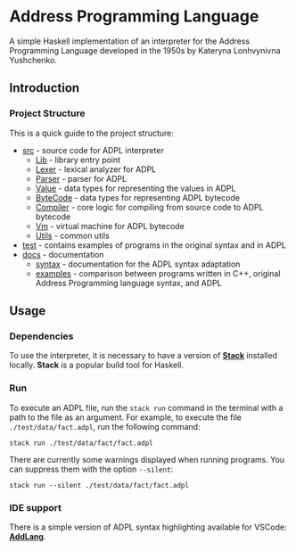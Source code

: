 # Address Programming Language

A simple Haskell implementation of an interpreter for the Address Programming Language developed in the 1950s by Kateryna Lonhvynivna Yushchenko.

## Introduction

### Project Structure

This is a quick guide to the project structure:

- [src](src) - source code for ADPL interpreter
  - [Lib](src/Lib.hs) - library entry point
  - [Lexer](src/Lexer) - lexical analyzer for ADPL
  - [Parser](src/Parser) - parser for ADPL
  - [Value](src/Value) - data types for representing the values in ADPL
  - [ByteCode](src/ByteCode) - data types for representing ADPL bytecode
  - [Compiler](src/Compiler) - core logic for compiling from source code to ADPL bytecode
  - [Vm](src/Vm) - virtual machine for ADPL bytecode
  - [Utils](src/Utils) - common utils
- [test](test) - contains examples of programs in the original syntax and in ADPL
- [docs](docs) - documentation
  - [syntax](docs/syntax.md) - documentation for the ADPL syntax adaptation
  - [examples](docs/examples.md) - comparison between programs written in C++, original Address Programming language syntax, and ADPL

## Usage

### Dependencies

To use the interpreter, it is necessary to have a version of
**[Stack](https://docs.haskellstack.org/en/stable/)** installed locally.
**Stack** is a popular build tool for Haskell.

### Run

To execute an ADPL file, run the `stack run` command in the terminal with a path to the file as an argument.
For example, to execute the file `./test/data/fact.adpl`, run the following command:

```shell
stack run ./test/data/fact/fact.adpl
```

There are currently some warnings displayed when running programs.
You can suppress them with the option `--silent`:

```shell
stack run --silent ./test/data/fact/fact.adpl
```

### IDE support

There is a simple version of ADPL syntax highlighting available for VSCode:
**[AddLang](https://marketplace.visualstudio.com/items?itemName=jorg.addlang)**.
